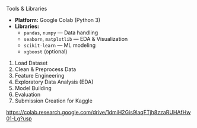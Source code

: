 Tools & Libraries

- **Platform:** Google Colab (Python 3)
- **Libraries:**
  - `pandas`, `numpy` — Data handling
  - `seaborn`, `matplotlib` — EDA & Visualization
  - `scikit-learn` — ML modeling
  - `xgboost` (optional)

1. Load Dataset
2. Clean & Preprocess Data
3. Feature Engineering
4. Exploratory Data Analysis (EDA)
5. Model Building
6. Evaluation
7. Submission Creation for Kaggle

https://colab.research.google.com/drive/1dmiH2Gis9laqFTjh8zzaRUHAfHw01-Lg?usp
